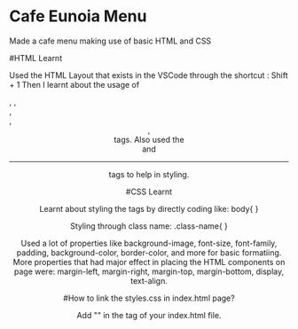 # Cafe Eunoia Menu
Made a cafe menu making use of basic HTML and CSS

#HTML Learnt

Used the HTML Layout that exists in the VSCode through the shortcut : Shift + 1
Then I learnt about the usage of <section>, <body>, <main>, <article>, <header>, <footer> tags.
Also used the <div> and <hr> tags to help in styling.

#CSS Learnt

Learnt about styling the tags by directly coding like:
body{
}

Styling through class name:
.class-name{
}

Used a lot of properties like background-image, font-size, font-family, padding, background-color, border-color, and more for basic formatiing.
More properties that had major effect in placing the HTML components on page were: margin-left, margin-right, margin-top, margin-bottom, display, text-align.

#How to link the styles.css in index.html page?

Add "<link href="styles.css" rel="stylesheet"/>" in the <head> tag of your index.html file.





